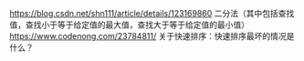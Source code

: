 https://blog.csdn.net/shn111/article/details/123169860 二分法（其中包括查找值，查找小于等于给定值的最大值，查找大于等于给定值的最小值）
https://www.codenong.com/23784811/ 关于快速排序：快速排序最坏的情况是什么？
